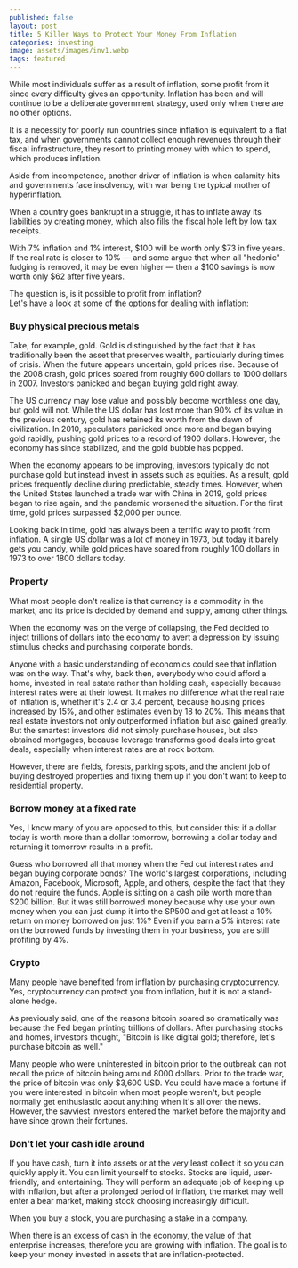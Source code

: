```yaml
---
published: false
layout: post
title: 5 Killer Ways to Protect Your Money From Inflation
categories: investing
image: assets/images/inv1.webp
tags: featured
---
```


While most individuals suffer as a result of inflation, some profit from it since every difficulty gives an opportunity. Inflation has been and will continue to be a deliberate government strategy, used only when there are no other options.

It is a necessity for poorly run countries since inflation is equivalent to a flat tax, and when governments cannot collect enough revenues through their fiscal infrastructure, they resort to printing money with which to spend, which produces inflation.

Aside from incompetence, another driver of inflation is when calamity hits and governments face insolvency, with war being the typical mother of hyperinflation.

When a country goes bankrupt in a struggle, it has to inflate away its liabilities by creating money, which also fills the fiscal hole left by low tax receipts.

With 7% inflation and 1% interest, $100 will be worth only $73 in five years. If the real rate is closer to 10% — and some argue that when all "hedonic" fudging is removed, it may be even higher — then a $100 savings is now worth only $62 after five years.

The question is, is it possible to profit from inflation?  
Let's have a look at some of the options for dealing with inflation:

### Buy physical precious metals

Take, for example, gold. Gold is distinguished by the fact that it has traditionally been the asset that preserves wealth, particularly during times of crisis. When the future appears uncertain, gold prices rise. Because of the 2008 crash, gold prices soared from roughly 600 dollars to 1000 dollars in 2007. Investors panicked and began buying gold right away. 

The US currency may lose value and possibly become worthless one day, but gold will not. While the US dollar has lost more than 90% of its value in the previous century, gold has retained its worth from the dawn of civilization. In 2010, speculators panicked once more and began buying gold rapidly, pushing gold prices to a record of 1900 dollars. However, the economy has since stabilized, and the gold bubble has popped.

When the economy appears to be improving, investors typically do not purchase gold but instead invest in assets such as equities. As a result, gold prices frequently decline during predictable, steady times. However, when the United States launched a trade war with China in 2019, gold prices began to rise again, and the pandemic worsened the situation. For the first time, gold prices surpassed $2,000 per ounce.

Looking back in time, gold has always been a terrific way to profit from inflation. A single US dollar was a lot of money in 1973, but today it barely gets you candy, while gold prices have soared from roughly 100 dollars in 1973 to over 1800 dollars today.

### Property

What most people don't realize is that currency is a commodity in the market, and its price is decided by demand and supply, among other things.

When the economy was on the verge of collapsing, the Fed decided to inject trillions of dollars into the economy to avert a depression by issuing stimulus checks and purchasing corporate bonds.

Anyone with a basic understanding of economics could see that inflation was on the way. That's why, back then, everybody who could afford a home, invested in real estate rather than holding cash, especially because interest rates were at their lowest. It makes no difference what the real rate of inflation is, whether it's 2.4 or 3.4 percent, because housing prices increased by 15%, and other estimates even by 18 to 20%. This means that real estate investors not only outperformed inflation but also gained greatly. But the smartest investors did not simply purchase houses, but also obtained mortgages, because leverage transforms good deals into great deals, especially when interest rates are at rock bottom.

However, there are fields, forests, parking spots, and the ancient job of buying destroyed properties and fixing them up if you don't want to keep to residential property.

### Borrow money at a fixed rate

Yes, I know many of you are opposed to this, but consider this: if a dollar today is worth more than a dollar tomorrow, borrowing a dollar today and returning it tomorrow results in a profit.

Guess who borrowed all that money when the Fed cut interest rates and began buying corporate bonds? The world's largest corporations, including Amazon, Facebook, Microsoft, Apple, and others, despite the fact that they do not require the funds. Apple is sitting on a cash pile worth more than $200 billion. But it was still borrowed money because why use your own money when you can just dump it into the SP500 and get at least a 10% return on money borrowed on just 1%? Even if you earn a 5% interest rate on the borrowed funds by investing them in your business, you are still profiting by 4%.

### Crypto

Many people have benefited from inflation by purchasing cryptocurrency. Yes, cryptocurrency can protect you from inflation, but it is not a stand-alone hedge.

As previously said, one of the reasons bitcoin soared so dramatically was because the Fed began printing trillions of dollars. After purchasing stocks and homes, investors thought, "Bitcoin is like digital gold; therefore, let's purchase bitcoin as well."

Many people who were uninterested in bitcoin prior to the outbreak can not recall the price of bitcoin being around 8000 dollars. Prior to the trade war, the price of bitcoin was only $3,600 USD. You could have made a fortune if you were interested in bitcoin when most people weren't, but people normally get enthusiastic about anything when it's all over the news. However, the savviest investors entered the market before the majority and have since grown their fortunes.

### Don't let your cash idle around

If you have cash, turn it into assets or at the very least collect it so you can quickly apply it. You can limit yourself to stocks. Stocks are liquid, user-friendly, and entertaining. They will perform an adequate job of keeping up with inflation, but after a prolonged period of inflation, the market may well enter a bear market, making stock choosing increasingly difficult.

When you buy a stock, you are purchasing a stake in a company.

When there is an excess of cash in the economy, the value of that enterprise increases, therefore you are growing with inflation. The goal is to keep your money invested in assets that are inflation-protected.

